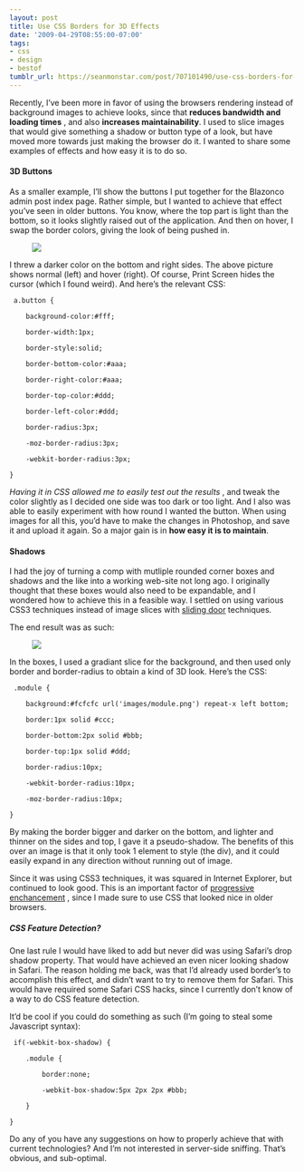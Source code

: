 ```yaml
---
layout: post
title: Use CSS Borders for 3D Effects
date: '2009-04-29T08:55:00-07:00'
tags:
- css
- design
- bestof
tumblr_url: https://seanmonstar.com/post/707101490/use-css-borders-for-3d-effects
---
```

Recently, I’ve been more in favor of using the browsers rendering instead of background images to achieve looks, since that **reduces bandwidth and loading times** , and also **increases maintainability**. I used to slice images that would give something a shadow or button type of a look, but have moved more towards just making the browser do it. I wanted to share some examples of effects and how easy it is to do so.

#### 3D Buttons

As a smaller example, I’ll show the buttons I put together for the Blazonco admin post index page. Rather simple, but I wanted to achieve that effect you’ve seen in older buttons. You know, where the top part is light than the bottom, so it looks slightly raised out of the application. And then on hover, I swap the border colors, giving the look of being pushed in.

<figure data-orig-height="54" data-orig-width="223"><img src="https://64.media.tumblr.com/184349bf94ef6138e904cce0d8152f12/f3fc7df99603f497-b9/s540x810/98da4aee1756f5625830aa389dcaccb858033bf7.png" data-orig-height="54" data-orig-width="223"></figure>

I threw a darker color on the bottom and right sides. The above picture shows normal (left) and hover (right). Of course, Print Screen hides the cursor (which I found weird). And here’s the relevant CSS:

     a.button {
    
        background-color:#fff;
    
        border-width:1px;
    
        border-style:solid;
    
        border-bottom-color:#aaa;
    
        border-right-color:#aaa;
    
        border-top-color:#ddd;
    
        border-left-color:#ddd;
    
        border-radius:3px;
    
        -moz-border-radius:3px;
    
        -webkit-border-radius:3px;
    
    }

_Having it in CSS allowed me to easily test out the results_ , and tweak the color slightly as I decided one side was too dark or too light. And I also was able to easily experiment with how round I wanted the button. When using images for all this, you’d have to make the changes in Photoshop, and save it and upload it again. So a major gain is in **how easy it is to maintain**.

#### Shadows

I had the joy of turning a comp with mutliple rounded corner boxes and shadows and the like into a working web-site not long ago. I originally thought that these boxes would also need to be expandable, and I wondered how to achieve this in a feasible way. I settled on using various CSS3 techniques instead of image slices with [sliding door](http://www.alistapart.com/articles/slidingdoors/) techniques.

The end result was as such:

<figure class="tmblr-full" data-orig-height="206" data-orig-width="415"><img src="https://64.media.tumblr.com/88bfd25c2e8ae4922066da63b9dc7958/f3fc7df99603f497-05/s540x810/09b6cadd871d8a676e181a26ea444b2f0df20927.png" data-orig-height="206" data-orig-width="415"></figure>

In the boxes, I used a gradiant slice for the background, and then used only border and border-radius to obtain a kind of 3D look. Here’s the CSS:

     .module {
    
        background:#fcfcfc url('images/module.png') repeat-x left bottom;
    
        border:1px solid #ccc;
    
        border-bottom:2px solid #bbb;
    
        border-top:1px solid #ddd;
    
        border-radius:10px;
    
        -webkit-border-radius:10px;
    
        -moz-border-radius:10px;
    
    }

By making the border bigger and darker on the bottom, and lighter and thinner on the sides and top, I gave it a pseudo-shadow. The benefits of this over an image is that it only took 1 element to style (the div), and it could easily expand in any direction without running out of image.

Since it was using CSS3 techniques, it was squared in Internet Explorer, but continued to look good. This is an important factor of [progressive enchancement](http://www.alistapart.com/articles/progressiveenhancementwithcss) , since I made sure to use CSS that looked nice in older browsers.

##### CSS Feature Detection?

One last rule I would have liked to add but never did was using Safari’s drop shadow property. That would have achieved an even nicer looking shadow in Safari. The reason holding me back, was that I’d already used border’s to accomplish this effect, and didn’t want to try to remove them for Safari. This would have required some Safari CSS hacks, since I currently don’t know of a way to do CSS feature detection.

It’d be cool if you could do something as such (I’m going to steal some Javascript syntax):

     if(-webkit-box-shadow) {
    
        .module {
    
            border:none;
    
            -webkit-box-shadow:5px 2px 2px #bbb;
    
        }
    
    }

Do any of you have any suggestions on how to properly achieve that with current technologies? And I’m not interested in server-side sniffing. That’s obvious, and sub-optimal.

